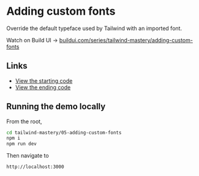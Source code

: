 # Adding custom fonts

Override the default typeface used by Tailwind with an imported font.

Watch on Build UI → [buildui.com/series/tailwind-mastery/adding-custom-fonts](http://buildui.com/series/tailwind-mastery/adding-custom-fonts)

## Links

- [View the starting code](./begin/pages/index.js)
- [View the ending code](./end/pages/index.js)

## Running the demo locally

From the root,

```sh
cd tailwind-mastery/05-adding-custom-fonts
npm i
npm run dev
```

Then navigate to

```
http://localhost:3000
```
